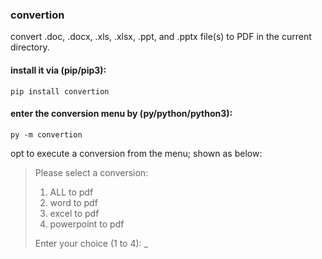 ### convertion

convert .doc, .docx, .xls, .xlsx, .ppt, and .pptx file(s) to PDF in the current directory.

#### install it via (pip/pip3):
```
pip install convertion
```

#### enter the conversion menu by (py/python/python3):
```
py -m convertion
```

opt to execute a conversion from the menu; shown as below:
>Please select a conversion:
>1. ALL to pdf
>2. word to pdf
>3. excel to pdf
>4. powerpoint to pdf
>
>Enter your choice (1 to 4): _